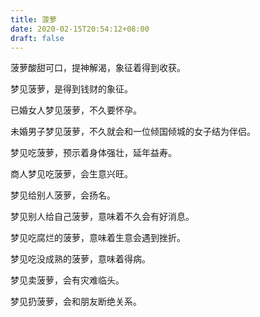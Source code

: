 ```yaml
---
title: 菠萝
date: 2020-02-15T20:54:12+08:00
draft: false
---
```


菠萝酸甜可口，提神解渴，象征着得到收获。



梦见菠萝，是得到钱财的象征。



已婚女人梦见菠萝，不久要怀孕。



未婚男子梦见菠萝，不久就会和一位倾国倾城的女子结为伴侣。



梦见吃菠萝，预示着身体强壮，延年益寿。



商人梦见吃菠萝，会生意兴旺。



梦见给别人菠萝，会扬名。



梦见别人给自己菠萝，意味着不久会有好消息。



梦见吃腐烂的菠萝，意味着生意会遇到挫折。



梦见吃没成熟的菠萝，意味着得病。



梦见卖菠萝，会有灾难临头。



梦见扔菠萝，会和朋友断绝关系。


